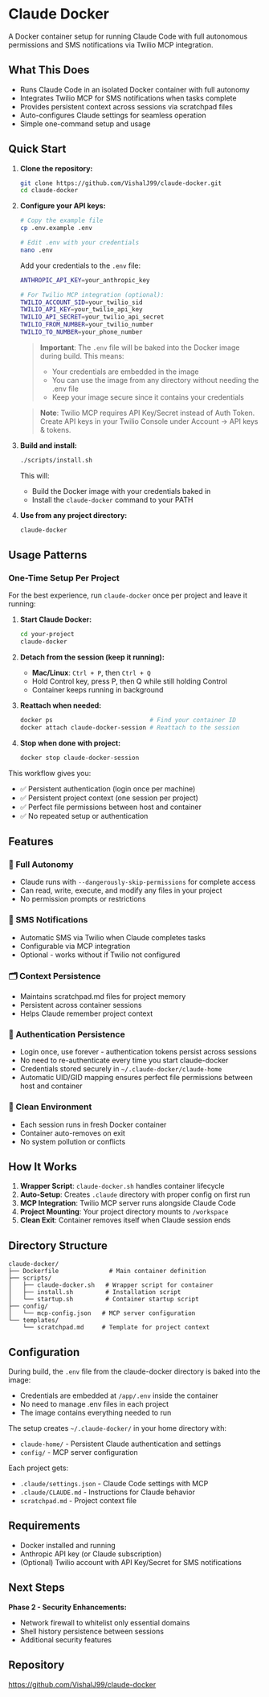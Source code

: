 # Claude Docker

A Docker container setup for running Claude Code with full autonomous permissions and SMS notifications via Twilio MCP integration.

## What This Does

- Runs Claude Code in an isolated Docker container with full autonomy
- Integrates Twilio MCP for SMS notifications when tasks complete
- Provides persistent context across sessions via scratchpad files
- Auto-configures Claude settings for seamless operation
- Simple one-command setup and usage

## Quick Start

1. **Clone the repository:**
   ```bash
   git clone https://github.com/VishalJ99/claude-docker.git
   cd claude-docker
   ```

2. **Configure your API keys:**
   ```bash
   # Copy the example file
   cp .env.example .env
   
   # Edit .env with your credentials
   nano .env
   ```
   
   Add your credentials to the `.env` file:
   ```bash
   ANTHROPIC_API_KEY=your_anthropic_key
   
   # For Twilio MCP integration (optional):
   TWILIO_ACCOUNT_SID=your_twilio_sid  
   TWILIO_API_KEY=your_twilio_api_key
   TWILIO_API_SECRET=your_twilio_api_secret
   TWILIO_FROM_NUMBER=your_twilio_number
   TWILIO_TO_NUMBER=your_phone_number
   ```
   
   > **Important**: The `.env` file will be baked into the Docker image during build. This means:
   > - Your credentials are embedded in the image
   > - You can use the image from any directory without needing the .env file
   > - Keep your image secure since it contains your credentials
   
   > **Note**: Twilio MCP requires API Key/Secret instead of Auth Token. Create API keys in your Twilio Console under Account → API keys & tokens.

3. **Build and install:**
   ```bash
   ./scripts/install.sh
   ```
   
   This will:
   - Build the Docker image with your credentials baked in
   - Install the `claude-docker` command to your PATH

4. **Use from any project directory:**
   ```bash
   claude-docker
   ```

## Usage Patterns

### One-Time Setup Per Project
For the best experience, run `claude-docker` once per project and leave it running:

1. **Start Claude Docker:**
   ```bash
   cd your-project
   claude-docker
   ```

2. **Detach from the session (keep it running):**
   - **Mac/Linux**: `Ctrl + P`, then `Ctrl + Q`
   - Hold Control key, press P, then Q while still holding Control
   - Container keeps running in background

3. **Reattach when needed:**
   ```bash
   docker ps                           # Find your container ID
   docker attach claude-docker-session # Reattach to the session
   ```

4. **Stop when done with project:**
   ```bash
   docker stop claude-docker-session
   ```

This workflow gives you:
- ✅ Persistent authentication (login once per machine)
- ✅ Persistent project context (one session per project)  
- ✅ Perfect file permissions between host and container
- ✅ No repeated setup or authentication

## Features

### 🤖 Full Autonomy
- Claude runs with `--dangerously-skip-permissions` for complete access
- Can read, write, execute, and modify any files in your project
- No permission prompts or restrictions

### 📱 SMS Notifications  
- Automatic SMS via Twilio when Claude completes tasks
- Configurable via MCP integration
- Optional - works without if Twilio not configured

### 🗂️ Context Persistence
- Maintains scratchpad.md files for project memory
- Persistent across container sessions
- Helps Claude remember project context

### 🔑 Authentication Persistence
- Login once, use forever - authentication tokens persist across sessions
- No need to re-authenticate every time you start claude-docker
- Credentials stored securely in `~/.claude-docker/claude-home`
- Automatic UID/GID mapping ensures perfect file permissions between host and container

### 🐳 Clean Environment
- Each session runs in fresh Docker container
- Container auto-removes on exit
- No system pollution or conflicts

## How It Works

1. **Wrapper Script**: `claude-docker.sh` handles container lifecycle
2. **Auto-Setup**: Creates `.claude` directory with proper config on first run
3. **MCP Integration**: Twilio MCP server runs alongside Claude Code
4. **Project Mounting**: Your project directory mounts to `/workspace`
5. **Clean Exit**: Container removes itself when Claude session ends

## Directory Structure

```
claude-docker/
├── Dockerfile              # Main container definition
├── scripts/
│   ├── claude-docker.sh   # Wrapper script for container
│   ├── install.sh         # Installation script  
│   └── startup.sh         # Container startup script
├── config/
│   └── mcp-config.json   # MCP server configuration
└── templates/
    └── scratchpad.md     # Template for project context
```

## Configuration

During build, the `.env` file from the claude-docker directory is baked into the image:
- Credentials are embedded at `/app/.env` inside the container
- No need to manage .env files in each project
- The image contains everything needed to run

The setup creates `~/.claude-docker/` in your home directory with:
- `claude-home/` - Persistent Claude authentication and settings
- `config/` - MCP server configuration

Each project gets:
- `.claude/settings.json` - Claude Code settings with MCP
- `.claude/CLAUDE.md` - Instructions for Claude behavior
- `scratchpad.md` - Project context file

## Requirements

- Docker installed and running
- Anthropic API key (or Claude subscription)
- (Optional) Twilio account with API Key/Secret for SMS notifications

## Next Steps

**Phase 2 - Security Enhancements:**
- Network firewall to whitelist only essential domains
- Shell history persistence between sessions
- Additional security features

## Repository

https://github.com/VishalJ99/claude-docker